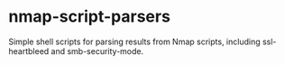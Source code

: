 # nmap-script-parsers
Simple shell scripts for parsing results from Nmap scripts, including ssl-heartbleed and smb-security-mode.
